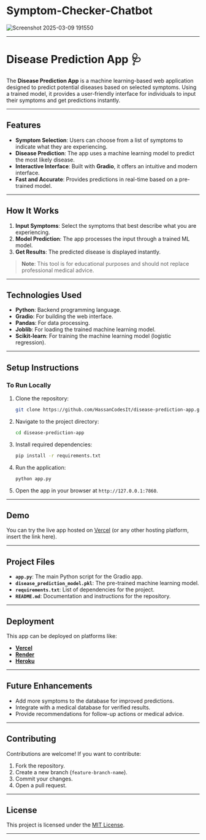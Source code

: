 # Symptom-Checker-Chatbot
![Screenshot 2025-03-09 191550](https://github.com/user-attachments/assets/225fce6e-11cb-4e46-b06c-f3d5bcf8f031)


---

# **Disease Prediction App 🩺**

The **Disease Prediction App** is a machine learning-based web application designed to predict potential diseases based on selected symptoms. Using a trained model, it provides a user-friendly interface for individuals to input their symptoms and get predictions instantly.

---

## **Features**

- **Symptom Selection**: Users can choose from a list of symptoms to indicate what they are experiencing.
- **Disease Prediction**: The app uses a machine learning model to predict the most likely disease.
- **Interactive Interface**: Built with **Gradio**, it offers an intuitive and modern interface.
- **Fast and Accurate**: Provides predictions in real-time based on a pre-trained model.

---

## **How It Works**

1. **Input Symptoms**: Select the symptoms that best describe what you are experiencing.
2. **Model Prediction**: The app processes the input through a trained ML model.
3. **Get Results**: The predicted disease is displayed instantly.

> **Note**: This tool is for educational purposes and should not replace professional medical advice.

---

## **Technologies Used**

- **Python**: Backend programming language.
- **Gradio**: For building the web interface.
- **Pandas**: For data processing.
- **Joblib**: For loading the trained machine learning model.
- **Scikit-learn**: For training the machine learning model (logistic regression).

---

## **Setup Instructions**

### **To Run Locally**

1. Clone the repository:
   ```bash
   git clone https://github.com/HassanCodesIt/disease-prediction-app.git
   ```
2. Navigate to the project directory:
   ```bash
   cd disease-prediction-app
   ```
3. Install required dependencies:
   ```bash
   pip install -r requirements.txt
   ```
4. Run the application:
   ```bash
   python app.py
   ```
5. Open the app in your browser at `http://127.0.0.1:7860`.

---

## **Demo**

You can try the live app hosted on [Vercel](https://vercel.app/) (or any other hosting platform, insert the link here).

---

## **Project Files**

- **`app.py`**: The main Python script for the Gradio app.
- **`disease_prediction_model.pkl`**: The pre-trained machine learning model.
- **`requirements.txt`**: List of dependencies for the project.
- **`README.md`**: Documentation and instructions for the repository.

---

## **Deployment**

This app can be deployed on platforms like:

- **[Vercel](https://vercel.com/)**
- **[Render](https://render.com/)**
- **[Heroku](https://www.heroku.com/)**

---

## **Future Enhancements**

- Add more symptoms to the database for improved predictions.
- Integrate with a medical database for verified results.
- Provide recommendations for follow-up actions or medical advice.

---

## **Contributing**

Contributions are welcome! If you want to contribute:

1. Fork the repository.
2. Create a new branch (`feature-branch-name`).
3. Commit your changes.
4. Open a pull request.

---

## **License**

This project is licensed under the [MIT License](LICENSE).

---

